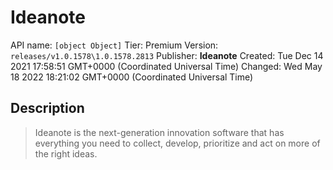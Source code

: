 # Ideanote
API name: `[object Object]`
Tier: Premium
Version: `releases/v1.0.1578\1.0.1578.2813`
Publisher: **Ideanote**
Created: Tue Dec 14 2021 17:58:51 GMT+0000 (Coordinated Universal Time)
Changed: Wed May 18 2022 18:21:02 GMT+0000 (Coordinated Universal Time)

## Description
> Ideanote is the next-generation innovation software that has everything you need to collect, develop, prioritize and act on more of the right ideas.
